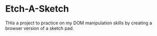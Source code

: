 # Etch-A-Sketch
THis a project to practice on my DOM manipulation skills by creating a browser version of a sketch pad.